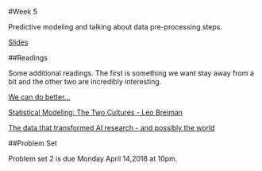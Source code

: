 #Week 5

Predictive modeling and talking about data pre-processing steps.

[Slides](https://github.com/natelangholz/stat412-advancedregression/blob/master/week-5/slides-week-5.pdf)


##Readings

Some additional readings. The first is something we want stay away from a bit and the other two are incredibly interesting. 

[We can do better...](https://www.smithsonianmag.com/innovation/can-computer-model-predict-first-round-this-years-march-madness-180968461/)

[Statistical Modeling: The Two Cultures - Leo Breiman](https://projecteuclid.org/download/pdf_1/euclid.ss/1009213726)

[The data that transformed AI research - and possibly the world](https://qz.com/1034972/the-data-that-changed-the-direction-of-ai-research-and-possibly-the-world/)


##Problem Set

Problem set 2 is due Monday April 14,2018 at 10pm.
